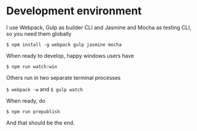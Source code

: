 # Development environment

I use Webpack, Gulp as builder CLI and Jasmine and Mocha as testing CLI, so you need them globally

  `$ npm install -g webpack gulp jasmine mocha`

When ready to develop, happy windows users have

  `$ npm run watch:win`

Others run in two separate terminal processes

  `$ webpack -w` and `$ gulp watch`

When ready, do

  `$ npm run prepublish`

And that should be the end.
